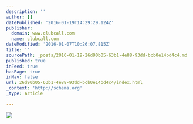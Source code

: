 ```yaml
---
description: ''
author: []
datePublished: '2016-01-19T14:29:29.124Z'
publisher:
  domain: www.clubcall.com
  name: clubcall.com
dateModified: '2016-01-07T10:26:07.815Z'
title: ''
sourcePath: _posts/2016-01-19-26d90b05-63b1-4e88-93dd-bcb0e14bd4c4.md
published: true
inFeed: true
hasPage: true
inNav: false
url: 26d90b05-63b1-4e88-93dd-bcb0e14bd4c4/index.html
_context: 'http://schema.org'
_type: Article

---
```

![](https://www.clubcall.com/img/o/21463.jpg?v=2531)